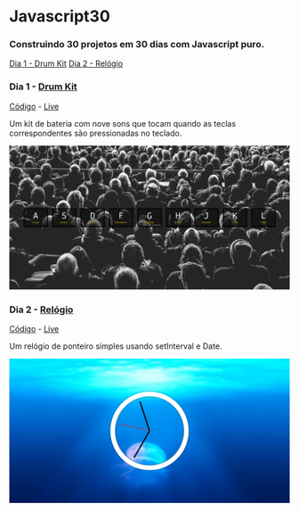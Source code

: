 # Javascript30

### Construindo 30 projetos em 30 dias com Javascript puro.

[Dia 1 - Drum Kit](#drumkit)
[Dia 2 - Relógio](#relogio)



### Dia 1 - [Drum Kit](#drumkit)
[Código](https://github.com/marianafurriel/javascript30/tree/master/Drum%20kit) - [Live](https://marianafurriel.github.io/javascript30/Drum%20kit/)

Um kit de bateria com nove sons que tocam quando as teclas correspondentes são pressionadas no teclado. 

![](/screenshots/drumkit.png)

### Dia 2 - [Relógio](#relogio)
[Código](https://github.com/marianafurriel/javascript30/tree/master/Clock) - [Live](https://marianafurriel.github.io/javascript30/Clock/)

Um relógio de ponteiro simples usando setInterval e Date.

![](/screenshots/clock.png)



